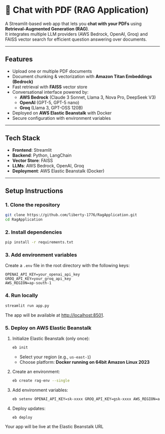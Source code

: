 # 📄 Chat with PDF (RAG Application)

A Streamlit-based web app that lets you **chat with your PDFs** using **Retrieval-Augmented Generation (RAG)**.  
It integrates multiple LLM providers (AWS Bedrock, OpenAI, Groq) and FAISS vector search for efficient question answering over documents.  

---

## Features
- Upload one or multiple PDF documents  
- Document chunking & vectorization with **Amazon Titan Embeddings (Bedrock)**  
- Fast retrieval with **FAISS** vector store  
- Conversational interface powered by:  
  - **AWS Bedrock** (Claude 3 Sonnet, Llama 3, Nova Pro, DeepSeek V3)  
  - **OpenAI** (GPT-5, GPT-5 nano)  
  - **Groq** (Llama 3, GPT-OSS 120B)  
- Deployed on **AWS Elastic Beanstalk** with Docker  
- Secure configuration with environment variables  

---

## Tech Stack
- **Frontend**: Streamlit
- **Backend**: Python, LangChain  
- **Vector Store**: FAISS  
- **LLMs**: AWS Bedrock, OpenAI, Groq  
- **Deployment**: AWS Elastic Beanstalk (Docker)  

---

## Setup Instructions

### 1. Clone the repository
```bash
git clone https://github.com/liberty-1776/RagApplication.git
cd RagApplication
```

### 2. Install dependencies
```bash
pip install -r requirements.txt
```

### 3. Add environment variables
Create a `.env` file in the root directory with the following keys:

```env
OPENAI_API_KEY=your_openai_api_key
GROQ_API_KEY=your_groq_api_key
AWS_REGION=ap-south-1
```

### 4. Run locally
```bash
streamlit run app.py
```

The app will be available at <a href="http://localhost:8501" target="_blank">http://localhost:8501</a>.


### 5. Deploy on AWS Elastic Beanstalk

1. Initialize Elastic Beanstalk (only once):
   ```bash
   eb init
   ```
   - Select your region (e.g., `us-east-1`)  
   - Choose platform: **Docker running on 64bit Amazon Linux 2023**

2. Create an environment:
   ```bash
   eb create rag-env --single
   ```

3. Add environment variables:
   ```bash
   eb setenv OPENAI_API_KEY=sk-xxxx GROQ_API_KEY=gsk-xxxx AWS_REGION=ap-south-1
   ```

4. Deploy updates:
   ```bash
   eb deploy
   ```

Your app will be live at the Elastic Beanstalk URL
